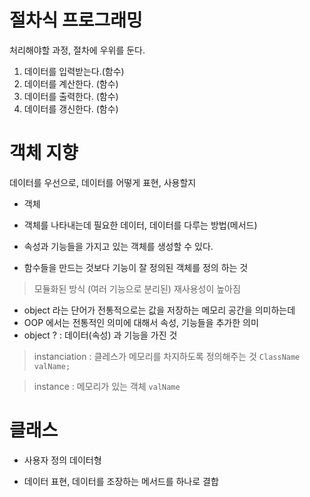 # 절차식 프로그래밍


처리해야할 과정, 절차에 우위를 둔다.

1. 데이터를 입력받는다.(함수)
2. 데이터를 계산한다.  (함수)
3. 데이터를 출력한다.  (함수)
4. 데이터를 갱신한다.  (함수)



# 객체 지향

데이터를 우선으로, 데이터를 어떻게 표현, 사용할지


- 객체
- 객체를 나타내는데 필요한 데이터, 데이터를 다루는 방법(메서드)

- 속성과 기능들을 가지고 있는 객체를 생성할 수 있다.
- 함수들을 만드는 것보다 기능이 잘 정의된 객체를 정의 하는 것
> 모듈화된 방식 (여러 기능으로 분리된)
> 재사용성이 높아짐
- object 라는 단어가 전통적으로는 값을 저장하는 메모리 공간을 의미하는데
- OOP 에서는 전통적인 의미에 대해서 속성, 기능들을 추가한 의미
- object ? : 데이터(속성) 과 기능을 가진 것

> instanciation : 클레스가 메모리를 차지하도록 정의해주는 것
```ClassName valName;```

> instance : 메모리가 있는 객체
```valName```


# 클래스

- 사용자 정의 데이터형

- 데이터 표현, 데이터를 조장하는 메서드를 하나로 결합
